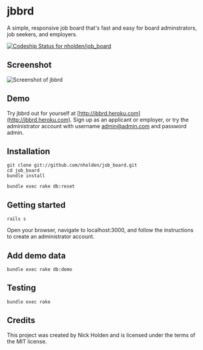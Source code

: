 # jbbrd
A simple, responsive job board that's fast and easy for board adminstrators, job seekers, and employers.

[ ![Codeship Status for nholden/job_board](https://codeship.com/projects/3ce52710-62fc-0132-c183-1a1bd55739b4/status?branch=master)](https://codeship.com/projects/52213)

## Screenshot

![Screenshot of jbbrd](https://cloud.githubusercontent.com/assets/7942714/8096438/26e993fc-0fa5-11e5-980c-6b843c8e65ed.png)

## Demo
Try jbbrd out for yourself at [http://jbbrd.heroku.com](http://jbbrd.heroku.com). Sign up as an applicant or employer, or try the administrator account with username admin@admin.com and password admin.

## Installation

```
git clone git://github.com/nholden/job_board.git
cd job_board
bundle install

bundle exec rake db:reset
```

## Getting started

```
rails s
```

Open your browser, navigate to localhost:3000, and follow the instructions to create an administrator account.

## Add demo data

```
bundle exec rake db:demo
```

## Testing

```
bundle exec rake
```

## Credits

This project was created by Nick Holden and is licensed under the terms of the MIT license.

